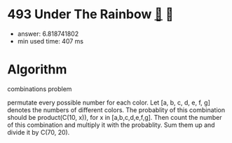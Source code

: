 493 Under The Rainbow [:link:](http://projecteuler.net/problem=493)  :thought_balloon:
========================

- answer: 6.818741802 
- min used time: 407 ms

Algorithm
=========

combinations problem

permutate every possible number for each color. Let [a, b, c, d, e, f, g] denotes the numbers of different colors. The probablity of this combination should be product(C(10, x)), for x in [a,b,c,d,e,f,g]. Then count the number of this combination and multiply it with the probablity. Sum them up and divide it by C(70, 20).

